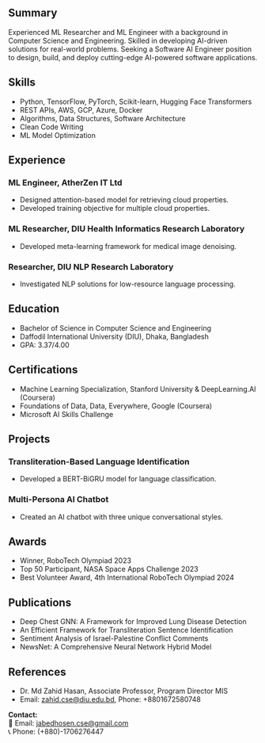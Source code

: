 ## Summary
Experienced ML Researcher and ML Engineer with a background in Computer Science and Engineering. Skilled in developing AI-driven solutions for real-world problems. Seeking a Software AI Engineer position to design, build, and deploy cutting-edge AI-powered software applications.

## Skills
- Python, TensorFlow, PyTorch, Scikit-learn, Hugging Face Transformers
- REST APIs, AWS, GCP, Azure, Docker
- Algorithms, Data Structures, Software Architecture
- Clean Code Writing
- ML Model Optimization

## Experience
### ML Engineer, AtherZen IT Ltd
- Designed attention-based model for retrieving cloud properties.
- Developed training objective for multiple cloud properties.

### ML Researcher, DIU Health Informatics Research Laboratory
- Developed meta-learning framework for medical image denoising.

### Researcher, DIU NLP Research Laboratory
- Investigated NLP solutions for low-resource language processing.

## Education
- Bachelor of Science in Computer Science and Engineering
- Daffodil International University (DIU), Dhaka, Bangladesh
- GPA: 3.37/4.00

## Certifications
- Machine Learning Specialization, Stanford University & DeepLearning.AI (Coursera)
- Foundations of Data, Data, Everywhere, Google (Coursera)
- Microsoft AI Skills Challenge

## Projects
### Transliteration-Based Language Identification
- Developed a BERT-BiGRU model for language classification.

### Multi-Persona AI Chatbot
- Created an AI chatbot with three unique conversational styles.

## Awards
- Winner, RoboTech Olympiad 2023
- Top 50 Participant, NASA Space Apps Challenge 2023
- Best Volunteer Award, 4th International RoboTech Olympiad 2024

## Publications
- Deep Chest GNN: A Framework for Improved Lung Disease Detection
- An Efficient Framework for Transliteration Sentence Identification
- Sentiment Analysis of Israel-Palestine Conflict Comments
- NewsNet: A Comprehensive Neural Network Hybrid Model

## References
- Dr. Md Zahid Hasan, Associate Professor, Program Director MIS
- Email: zahid.cse@diu.edu.bd, Phone: +8801672580748

**Contact:**  
📧 Email: jabedhosen.cse@gmail.com  
📞 Phone: (+880)-1706276447  